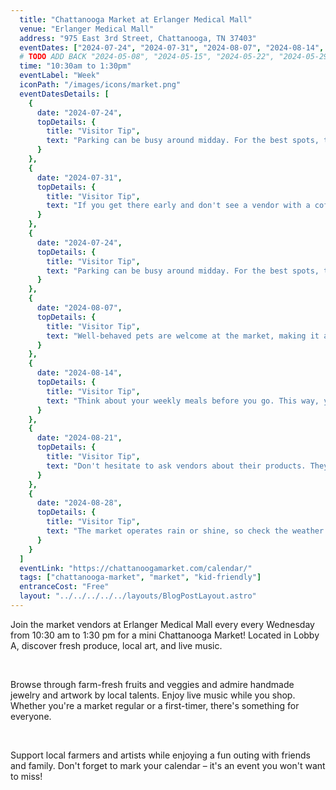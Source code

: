 ```yaml
---
  title: "Chattanooga Market at Erlanger Medical Mall"
  venue: "Erlanger Medical Mall"
  address: "975 East 3rd Street, Chattanooga, TN 37403"
  eventDates: ["2024-07-24", "2024-07-31", "2024-08-07", "2024-08-14", "2024-08-21", "2024-08-28"]
  # TODO ADD BACK "2024-05-08", "2024-05-15", "2024-05-22", "2024-05-29", "2024-06-05", "2024-06-12", "2024-06-19", "2024-06-26", "2024-07-03", "2024-07-10", "2024-07-17", 
  time: "10:30am to 1:30pm"
  eventLabel: "Week"
  iconPath: "/images/icons/market.png"
  eventDatesDetails: [
    {
      date: "2024-07-24", 
      topDetails: {
        title: "Visitor Tip", 
        text: "Parking can be busy around midday. For the best spots, try arriving right at the start of the market or closer to the end."
      }
    },
    {
      date: "2024-07-31", 
      topDetails: {
        title: "Visitor Tip", 
        text: "If you get there early and don't see a vendor with a coffee offering, there is a Starbucks very close by to help get your morning (or afternoon) going.",
      }
    },
    {
      date: "2024-07-24", 
      topDetails: {
        title: "Visitor Tip", 
        text: "Parking can be busy around midday. For the best spots, try arriving right at the start of the market or closer to the end."
      }
    },
    {
      date: "2024-08-07", 
      topDetails: {
        title: "Visitor Tip", 
        text: "Well-behaved pets are welcome at the market, making it a fun outing for the whole family, including furry friends."
      }
    },
    {
      date: "2024-08-14", 
      topDetails: {
        title: "Visitor Tip", 
        text: "Think about your weekly meals before you go. This way, you can plan your purchases and ensure your trip to the market is a success."
      }
    },
    {
      date: "2024-08-21", 
      topDetails: {
        title: "Visitor Tip", 
        text: "Don't hesitate to ask vendors about their products. They can offer great advice, cooking tips, and sometimes even samples."
      }
    },
    {
      date: "2024-08-28", 
      topDetails: {
        title: "Visitor Tip", 
        text: "The market operates rain or shine, so check the weather forecast and dress appropriately. Bring an umbrella or wear sunscreen and a hat, depending on the forecast.",
      }
    }
  ]
  eventLink: "https://chattanoogamarket.com/calendar/"
  tags: ["chattanooga-market", "market", "kid-friendly"]
  entranceCost: "Free"
  layout: "../../../../../layouts/BlogPostLayout.astro"
---
```



Join the market vendors at Erlanger Medical Mall every every Wednesday from 10:30 am to 1:30 pm for a mini Chattanooga Market! Located in Lobby A, discover fresh produce, local art, and live music.

<br>

Browse through farm-fresh fruits and veggies and admire handmade jewelry and artwork by local talents. Enjoy live music while you shop. Whether you're a market regular or a first-timer, there's something for everyone.

<br>

Support local farmers and artists while enjoying a fun outing with friends and family. Don't forget to mark your calendar – it's an event you won't want to miss!